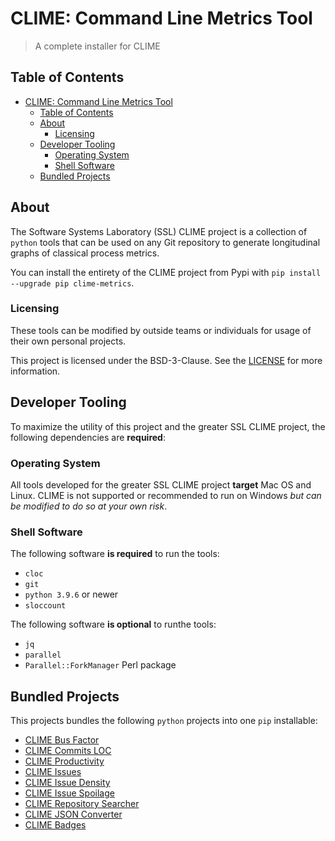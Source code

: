 # CLIME: Command Line Metrics Tool

> A complete installer for CLIME

<!-- Add in badges from Zenodo -->
<!-- Add in badges from GH Actions -->
<!-- Add in badges from Pypi -->

## Table of Contents

- [CLIME: Command Line Metrics Tool](#clime-command-line-metrics-tool)
  - [Table of Contents](#table-of-contents)
  - [About](#about)
    - [Licensing](#licensing)
  - [Developer Tooling](#developer-tooling)
    - [Operating System](#operating-system)
    - [Shell Software](#shell-software)
  - [Bundled Projects](#bundled-projects)

## About

The Software Systems Laboratory (SSL) CLIME project is a collection of `python` tools that can be used on any Git repository to generate longitudinal graphs of classical process metrics.

You can install the entirety of the CLIME project from Pypi with `pip install --upgrade pip clime-metrics`.

### Licensing

These tools can be modified by outside teams or individuals for usage of their own personal projects.

This project is licensed under the BSD-3-Clause. See the [LICENSE](LICENSE) for more information.

## Developer Tooling

To maximize the utility of this project and the greater SSL CLIME project, the following dependencies are **required**:

### Operating System

All tools developed for the greater SSL CLIME project **target** Mac OS and Linux. CLIME is not supported or recommended to run on Windows *but can be modified to do so at your own risk*.

### Shell Software

The following software **is required** to run the tools:

- `cloc`
- `git`
- `python 3.9.6` or newer
- `sloccount`

The following software **is optional** to runthe tools:

- `jq`
- `parallel`
- `Parallel::ForkManager` Perl package

## Bundled Projects

This projects bundles the following `python` projects into one `pip` installable:

- [CLIME Bus Factor](https://github.com/SoftwareSystemsLaboratory/clime-git-bus-factor)
- [CLIME Commits LOC](https://github.com/SoftwareSystemsLaboratory/clime-git-commits-loc)
- [CLIME Productivity](https://github.com/SoftwareSystemsLaboratory/clime-git-productivity)
- [CLIME Issues](https://github.com/SoftwareSystemsLaboratory/clime-github-issues)
- [CLIME Issue Density](https://github.com/SoftwareSystemsLaboratory/clime-github-issue-density)
- [CLIME Issue Spoilage](https://github.com/SoftwareSystemsLaboratory/clime-github-issue-spoilage)
- [CLIME Repository Searcher](https://github.com/SoftwareSystemsLaboratory/clime-github-repository-searcher)
- [CLIME JSON Converter](https://github.com/SoftwareSystemsLaboratory/clime-json-converter)
- [CLIME Badges](https://github.com/SoftwareSystemsLaboratory/clime-badges)
